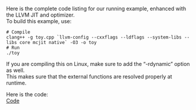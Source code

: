 Here is the complete code listing for our running example, enhanced with the LLVM JIT and optimizer.  
To build this example, use:

```
# Compile
clang++ -g toy.cpp `llvm-config --cxxflags --ldflags --system-libs --libs core mcjit native` -O3 -o toy
# Run
./toy
```

If you are compiling this on Linux, make sure to add the “-rdynamic” option as well.  
This makes sure that the external functions are resolved properly at runtime.  
  
Here is the code:  
[Code](./main.cpp)
